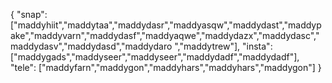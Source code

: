 {
  "snap":  ["maddyhiit","maddytaa","maddydasr","maddyasqw","maddydast","maddypake","maddyvarn","maddydasf","maddyaqwe","maddydazx","maddydasc","maddydasv","maddydasd","maddydaro ","maddytrew"],
  "insta": ["maddygads","maddyseer","maddyseer","maddydadf","maddydadf"],
  "tele":  ["maddyfarn","maddygon","maddyhars","maddyhars","maddygon"]
}
